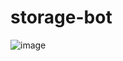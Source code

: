 # storage-bot
![image](https://github.com/user-attachments/assets/85f0239b-3cb8-4eda-8c2d-2fe041631be7)
